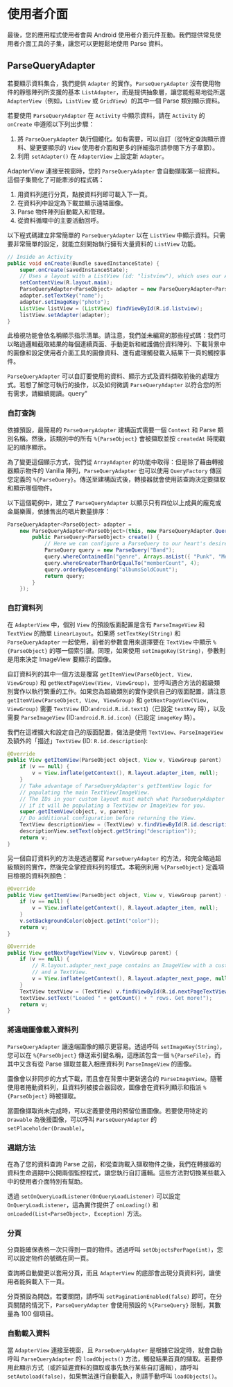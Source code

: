 # 使用者介面

最後，您的應用程式使用者會與 Android 使用者介面元件互動。我們提供常見使用者介面工具的子集，讓您可以更輕鬆地使用 Parse 資料。

## ParseQueryAdapter

若要顯示資料集合，我們提供 `Adapter` 的實作。`ParseQueryAdapter` 沒有使用物件的靜態陣列所支援的基本 `ListAdapter`，而是提供抽象層，讓您能輕易地從所選 `AdapterView`（例如，`ListView` 或 `GridView`）的其中一個 Parse 類別顯示資料。

若要使用 `ParseQueryAdapter` 在 `Activity` 中顯示資料，請在 `Activity` 的 `onCreate` 中遵照以下列出步驟：

1.  將 `ParseQueryAdapter` 執行個體化。如有需要，可以自訂（從特定查詢顯示資料、變更要顯示的 `View` 使用者介面和更多的詳細指示請參閱下方子章節）。
2.  利用 `setAdapter()` 在 `AdapterView` 上設定新 `Adapter`。

AdapterView 連接至視窗時，您的 `ParseQueryAdapter` 會自動擷取第一組資料。這個子集簡化了可能牽涉的程式碼：

1.  用資料列進行分頁，點按資料列即可載入下一頁。
2.  在資料列中設定為下載並顯示遠端圖像。
3.  Parse 物件陣列自動載入和管理。
4.  從資料循環中的主要活動回呼。

以下程式碼建立非常簡單的 `ParseQueryAdapter` 以在 `ListView` 中顯示資料。只需要非常簡單的設定，就能立刻開始執行擁有大量資料的 `ListView` 功能。

```java
// Inside an Activity
public void onCreate(Bundle savedInstanceState) {
    super.onCreate(savedInstanceState);
    // Uses a layout with a ListView (id: "listview"), which uses our Adapter.
    setContentView(R.layout.main);
    ParseQueryAdapter<ParseObject> adapter = new ParseQueryAdapter<ParseObject>(this, "Instrument");
    adapter.setTextKey("name");
    adapter.setImageKey("photo");
    ListView listView = (ListView) findViewById(R.id.listview);
    listView.setAdapter(adapter);
}
```

此檢視功能會依名稱顯示指示清單。請注意，我們並未編寫的那些程式碼：我們可以略過邏輯截取結果的每個連續頁面、手動更新和維護備份資料陣列、下載背景中的圖像和設定使用者介面工具的圖像資料、還有處理觸發載入結果下一頁的觸控事件。

`ParseQueryAdapter` 可以自訂要使用的資料、顯示方式及資料擷取前後的處理方式。若想了解您可執行的操作，以及如何微調 `ParseQueryAdapter` 以符合您的所有需求，請繼續閱讀。query"

### 自訂查詢

依據預設，最簡易的 `ParseQueryAdapter` 建構函式需要一個 `Context` 和 Parse 類別名稱。然後，該類別中的所有 `%{ParseObject}` 會被擷取並按 `createdAt` 時間戳記的順序顯示。

為了變更這個顯示方式，我們從 `ArrayAdapter` 的功能中取得：但是除了藉由轉接器顯示物件的 Vanilla 陣列，`ParseQueryAdapter` 也可以使用 `QueryFactory` 傳回您定義的 `%{ParseQuery}`。傳送至建構函式後，轉接器就會使用該查詢決定要擷取和顯示哪個物件。

以下這個範例中，建立了 `ParseQueryAdapter` 以顯示只有四位以上成員的龐克或金屬樂團，依據售出的唱片數量排序：

```java
ParseQueryAdapter<ParseObject> adapter =
    new ParseQueryAdapter<ParseObject>(this, new ParseQueryAdapter.QueryFactory<ParseObject>() {
        public ParseQuery<ParseObject> create() {
            // Here we can configure a ParseQuery to our heart's desire.
            ParseQuery query = new ParseQuery("Band");
            query.whereContainedIn("genre", Arrays.asList({ "Punk", "Metal" }));
            query.whereGreaterThanOrEqualTo("memberCount", 4);
            query.orderByDescending("albumsSoldCount");
            return query;
        }
    });
```

### 自訂資料列

在 `AdapterView` 中，個別 `View` 的預設版面配置是含有 `ParseImageView` 和 `TextView` 的簡單 `LinearLayout`。如果將 `setTextKey(String)` 和 `ParseQueryAdapter` 一起使用，前者的參數會用來選擇要在 `TextView` 中顯示 `%{ParseObject}` 的哪一個索引鍵。同理，如果使用 `setImageKey(String)`，參數則是用來決定 ImageView 要顯示的圖像。

自訂資料列的其中一個方法是覆寫 `getItemView(ParseObject, View, ViewGroup)` 和 `getNextPageView(View, ViewGroup)`，並呼叫適合方法的超級類別實作以執行繁重的工作。如果您為超級類別的實作提供自己的版面配置，請注意 `getItemView(ParseObject, View, ViewGroup)` 和 `getNextPageView(View, ViewGroup)` 需要 `TextView` (ID:`android.R.id.text1`)（已設定 `textKey` 時），以及需要 `ParseImageView` (ID:`android.R.id.icon`)（已設定 `imageKey` 時）。

我們在這裡擴大和設定自己的版面配置，做法是使用 `TextView`、`ParseImageView` 及額外的「描述」`TextView` (ID: `R.id.description`):

```java
@Override
public View getItemView(ParseObject object, View v, ViewGroup parent) 
    if (v == null) {
        v = View.inflate(getContext(), R.layout.adapter_item, null);
    }
    // Take advantage of ParseQueryAdapter's getItemView logic for
    // populating the main TextView/ImageView.
    // The IDs in your custom layout must match what ParseQueryAdapter expects
    // if it will be populating a TextView or ImageView for you.
    super.getItemView(object, v, parent);
    // Do additional configuration before returning the View.
    TextView descriptionView = (TextView) v.findViewById(R.id.description);
    descriptionView.setText(object.getString("description"));
    return v;
}
```

另一個自訂資料列的方法是透過覆寫 `ParseQueryAdapter` 的方法，和完全略過超級類別的實作，然後完全掌控資料列的樣式。本範例利用 `%{ParseObject}` 定義項目檢視的資料列顏色：

```java
@Override
public View getItemView(ParseObject object, View v, ViewGroup parent) {
    if (v == null) {
        v = View.inflate(getContext(), R.layout.adapter_item, null);
    }
    v.setBackgroundColor(object.getInt("color"));
    return v;
}

@Override
public View getNextPageView(View v, ViewGroup parent) {
    if (v == null) {
        // R.layout.adapter_next_page contains an ImageView with a custom graphic
        // and a TextView.
        v = View.inflate(getContext(), R.layout.adapter_next_page, null);
    }
    TextView textView = (TextView) v.findViewById(R.id.nextPageTextViewId);
    textView.setText("Loaded " + getCount() + " rows. Get more!");
    return v;
}
```

### 將遠端圖像載入資料列

`ParseQueryAdapter` 讓遠端圖像的顯示更容易。透過呼叫 `setImageKey(String)`，您可以在 `%{ParseObject}` 傳送索引鍵名稱，這應該包含一個 `%{ParseFile}`，而其中又含有從 Parse 擷取並載入相應資料列 `ParseImageView` 的圖像。

圖像會以非同步的方式下載，而且會在背景中更新適合的 `ParseImageView`。隨著使用者捲動資料列，且資料列被接合器回收，圖像會在資料列顯示和指派 `%{ParseObject}` 時被擷取。

當圖像擷取尚未完成時，可以定義要使用的預留位置圖像。若要使用特定的 `Drawable` 為後援圖像，可以呼叫 `ParseQueryAdapter` 的 `setPlaceholder(Drawable)`。

### 週期方法

在為了您的資料查詢 Parse 之前，和從查詢載入擷取物件之後，我們在轉接器的資料生命週期中公開兩個監控程式，讓您執行自訂邏輯。這些方法對切換某些載入中的使用者介面特別有幫助。

透過 `setOnQueryLoadListener(OnQueryLoadListener)` 可以設定 `OnQueryLoadListener`，這為實作提供了 `onLoading()` 和 `onLoaded(List<ParseObject>, Exception)` 方法。

### 分頁

分頁能確保表格一次只得到一頁的物件。透過呼叫 `setObjectsPerPage(int)`，您可以設定物件的號碼在同一頁。

查詢將自動變更以套用分頁，而且 `AdapterView` 的底部會出現分頁資料列，讓使用者能夠載入下一頁。

分頁預設為開啟。若要關閉，請呼叫 `setPaginationEnabled(false)` 即可。在分頁關閉的情況下，`ParseQueryAdapter` 會使用預設的 `%{ParseQuery}` 限制，其數量為 100 個項目。

### 自動載入資料

當 `AdapterView` 連接至視窗，且 `ParseQueryAdapter` 是根據它設定時，就會自動呼叫 `ParseQueryAdapter` 的 `loadObjects()` 方法，觸發結果首頁的擷取。若要停用此顯示方式（或許延遲資料的擷取或事先執行某些自訂邏輯），請呼叫 `setAutoload(false)`，如果無法進行自動載入，則請手動呼叫 `loadObjects()`。

